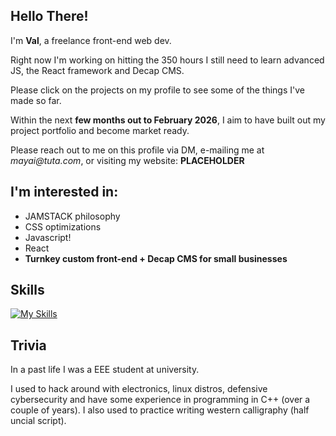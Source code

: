 ## Hello There!

<!--
**voffee/voffee** is a ✨ _special_ ✨ repository because its `README.md` (this file) appears on your GitHub profile.

Here are some ideas to get you started:

- 🔭 I’m currently working on ...
- 🌱 I’m currently learning ...
- 👯 I’m looking to collaborate on ...
- 🤔 I’m looking for help with ...
- 💬 Ask me about ...
- 📫 How to reach me: ...
- 😄 Pronouns: ...
- ⚡ Fun fact: ...
-->


I'm **Val**, a freelance front-end web dev.

Right now I'm working on hitting the 350 hours I still need to learn advanced JS, the React framework and Decap CMS.

Please click on the projects on my profile to see some of the things I've made so far.

Within the next **few months out to February 2026**, I aim to have built out my project portfolio and become market ready.

Please reach out to me on this profile via DM, e-mailing me at _mayai@tuta.com_, or visiting my website: **PLACEHOLDER**

## I'm interested in:

- JAMSTACK philosophy
- CSS optimizations
- Javascript!
- React
- **Turnkey custom front-end + Decap CMS for small businesses**

## Skills
[![My Skills](https://skillicons.dev/icons?i=html,css,js,react,apple)](https://skillicons.dev)

## Trivia
In a past life I was a EEE student at university.

I used to hack around with electronics, linux distros, defensive cybersecurity and have some experience in programming in C++ (over a couple of years). I also used to practice writing western calligraphy (half uncial script).
